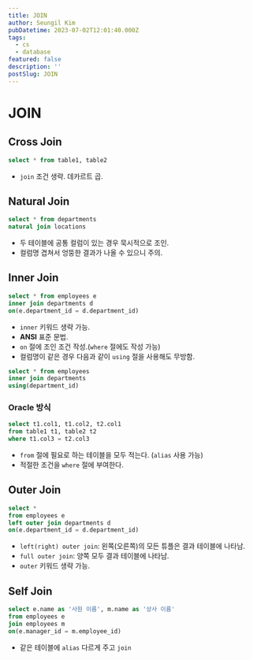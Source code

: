 ```yaml
---
title: JOIN
author: Seungil Kim
pubDatetime: 2023-07-02T12:01:40.000Z
tags:
  - cs
  - database
featured: false
description: ''
postSlug: JOIN
---
```

# JOIN

## Cross Join
```sql
select * from table1, table2
```

- `join` 조건 생략. 데카르트 곱.

## Natural Join
```sql
select * from departments
natural join locations
```

- 두 테이블에 공통 컬럼이 있는 경우 묵시적으로 조인.
- 컬럼명 겹쳐서 엉뚱한 결과가 나올 수 있으니 주의.

## Inner Join
```sql
select * from employees e
inner join departments d
on(e.department_id = d.department_id)
```

- `inner` 키워드 생략 가능.
- **ANSI** 표준 문법.
- `on` 절에 조인 조건 작성.(`where` 절에도 작성 가능)
- 컬럼명이 같은 경우 다음과 같이 `using` 절을 사용해도 무방함.
```sql
select * from employees
inner join departments
using(department_id)
```

### Oracle 방식
```sql
select t1.col1, t1.col2, t2.col1
from table1 t1, table2 t2
where t1.col3 = t2.col3
```

- `from` 절에 필요로 하는 테이블을 모두 적는다. (`alias` 사용 가능)
- 적절한 조건을 `where` 절에 부여한다. 

## Outer Join
```sql
select *
from employees e
left outer join departments d
on(e.department_id = d.department_id)
```

- `left(right) outer join`: 왼쪽(오른쪽)의 모든 튜플은 결과 테이블에 나타남.
- `full outer join`: 양쪽 모두 결과 테이블에 나타남.
- `outer` 키워드 생략 가능.

## Self Join
```sql
select e.name as '사원 이름', m.name as '상사 이름'
from employees e
join employees m
on(e.manager_id = m.employee_id)
```

- 같은 테이블에 `alias` 다르게 주고 `join`
